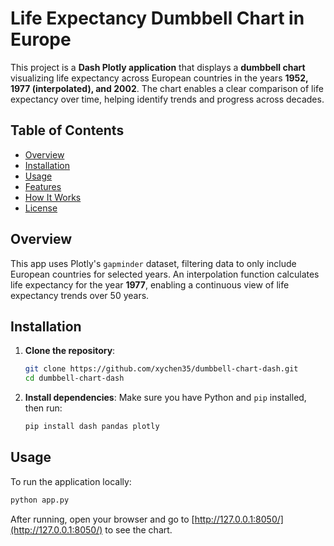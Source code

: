 # Life Expectancy Dumbbell Chart in Europe

This project is a **Dash Plotly application** that displays a **dumbbell chart** visualizing life expectancy across European countries in the years **1952, 1977 (interpolated), and 2002**. The chart enables a clear comparison of life expectancy over time, helping identify trends and progress across decades.

## Table of Contents

- [Overview](#overview)
- [Installation](#installation)
- [Usage](#usage)
- [Features](#features)
- [How It Works](#how-it-works)
- [License](#license)

## Overview

This app uses Plotly's `gapminder` dataset, filtering data to only include European countries for selected years. An interpolation function calculates life expectancy for the year **1977**, enabling a continuous view of life expectancy trends over 50 years.

## Installation

1. **Clone the repository**:
    ```bash
    git clone https://github.com/xychen35/dumbbell-chart-dash.git
    cd dumbbell-chart-dash
    ```

2. **Install dependencies**:
    Make sure you have Python and `pip` installed, then run:
    ```bash
    pip install dash pandas plotly
    ```

## Usage

To run the application locally:
```bash
python app.py
```

After running, open your browser and go to [http://127.0.0.1:8050/](http://127.0.0.1:8050/) to see the chart.
